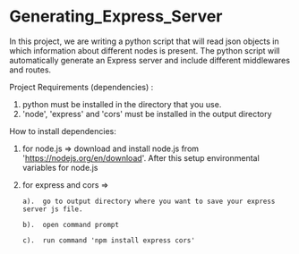 # Generating_Express_Server
In this project, we are writing a python script that will read json objects in which information about different nodes is present. The python script will automatically generate an Express server and include different middlewares and routes.  

Project Requirements (dependencies) :
  1.  python must be installed in the directory that you use.
  2.  'node', 'express' and 'cors' must be installed in the output directory

How to install dependencies:
  1.  for node.js  => download and install node.js from 'https://nodejs.org/en/download'. After this setup environmental variables for node.js
  2.  for express and cors  =>
     
          a).  go to output directory where you want to save your express server js file.
      
          b).  open command prompt
      
          c).  run command 'npm install express cors'
      
